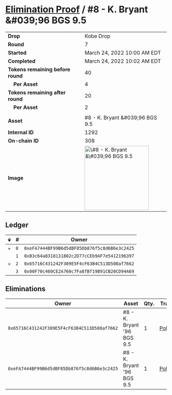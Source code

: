 # [Elimination Proof](./readme.md) / \#8 - K. Bryant &\#039;96 BGS 9.5

|                                       |                                                                                                                                                                                                       |
| ------------------------------------- | ----------------------------------------------------------------------------------------------------------------------------------------------------------------------------------------------------- |
| **Drop**                              | Kobe Drop                                                                                                                                                                                             |
| **Round**                             | 7                                                                                                                                                                                                     |
| **Started**                           | March 24, 2022 10:00 AM EDT                                                                                                                                                                           |
| **Completed**                         | March 24, 2022 10:02 AM EDT                                                                                                                                                                           |
| **Tokens remaining before round**     | 40                                                                                                                                                                                                    |
| **&nbsp;&nbsp;&nbsp;&nbsp;Per Asset** | 4                                                                                                                                                                                                     |
| **Tokens remaining after round**      | 20                                                                                                                                                                                                    |
| **&nbsp;&nbsp;&nbsp;&nbsp;Per Asset** | 2                                                                                                                                                                                                     |
|                                       |                                                                                                                                                                                                       |
| **Asset**                             | \#8 - K. Bryant &\#039;96 BGS 9.5                                                                                                                                                                     |
| **Internal ID**                       | 1292                                                                                                                                                                                                  |
| **On-chain ID**                       | 308                                                                                                                                                                                                   |
| **Image**                             | <img src="https://tcdn.blokpax.com/95d5aeda-853c-4034-bb07-cea2c1d88325/da9e037b17050737fbe533216619bc59531c997a57be43f2921dc6e2d23b444e.jpg" height="200" alt="\#8 - K. Bryant &\#039;96 BGS 9.5" /> |

## Ledger

| 💀  | #   | Owner                                        |
| --- | --- | -------------------------------------------- |
| 💀  | `0` | `0xeFA7444BF99B6d5dBF85Db876f5c8d6B6e3c2425` |
|     | `1` | `0xB3c64a8318131802c2D77cCEb9AF7e5412196397` |
| 💀  | `2` | `0x65716C431242F309E5F4cF63B4C513D508af7662` |
|     | `3` | `0x00F70c460CE2A760c7Fa8fBf19B91CB20CD94A69` |

## Eliminations

| Owner                                        | Asset                       | Qty. | Transaction                                                                                                  |
| -------------------------------------------- | --------------------------- | ---- | ------------------------------------------------------------------------------------------------------------ |
| `0x65716C431242F309E5F4cF63B4C513D508af7662` | \#8 - K. Bryant '96 BGS 9.5 | 1    | [Polygonscan](https://polygonscan.com/tx/0x7ec5d176911791fb743512cee21c3693ea8f6d9a6be1dd6770ea8880502cb94f) |
| `0xeFA7444BF99B6d5dBF85Db876f5c8d6B6e3c2425` | \#8 - K. Bryant '96 BGS 9.5 | 1    | [Polygonscan](https://polygonscan.com/tx/0xc5400968cb564ac3dc5160dea621cbeb1342c4235c19dc48a2fc1a69c6059c6b) |
